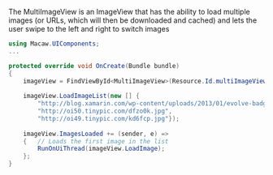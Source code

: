 The MultiImageView is an ImageView that has the ability to load multiple images 
(or URLs, which will then be downloaded and cached) and lets the user swipe to 
the left and right to switch images

```csharp
using Macaw.UIComponents;
...

protected override void OnCreate(Bundle bundle)
{
	imageView = FindViewById<MultiImageView>(Resource.Id.multiImageView);
	
    imageView.LoadImageList(new [] { 
		"http://blog.xamarin.com/wp-content/uploads/2013/01/evolve-badge.png",
		"http://oi50.tinypic.com/dfzo0k.jpg",
		"http://oi49.tinypic.com/kd6fcp.jpg"});
	
    imageView.ImagesLoaded += (sender, e) =>
    {   // Loads the first image in the list
        RunOnUiThread(imageView.LoadImage);
    }; 
}
```
